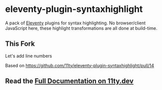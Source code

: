 # eleventy-plugin-syntaxhighlight

A pack of [Eleventy](https://github.com/11ty/eleventy) plugins for syntax highlighting. No browser/client JavaScript here, these highlight transformations are all done at build-time.

## This Fork
Let's add line numbers

Based on https://github.com/11ty/eleventy-plugin-syntaxhighlight/pull/14

## Read the [Full Documentation on 11ty.dev](https://www.11ty.dev/docs/plugins/syntaxhighlight/)

